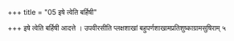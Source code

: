 +++
title = "05 इषे त्वेति बर्हिषी"

+++
इषे त्वेति बर्हिषी आदत्ते । उपवीरसीति प्लक्षशाखां बहुपर्णशाखामप्रतिशुष्काग्रामसुषिराम् ५